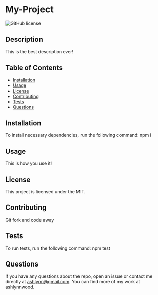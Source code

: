 # My-Project

  ![GitHub license](https://img.shields.io/badge/License-MIT-blue)

  ## Description
  This is the best description ever!

  ## Table of Contents
  * [Installation](#installation)
  * [Usage](#usage)
  * [License](#license)
  * [Contributing](#contributing)
  * [Tests](#tests)
  * [Questions](#questions)
  
  ## Installation
  To install necessary dependencies, run the following command:
  npm i

  ## Usage
  This is how you use it!

  ## License
  This project is licensed under the MIT.

  ## Contributing
  Git fork and code away

  ## Tests
  To run tests, run the following command: 
  npm test

  ## Questions 
  If you have any questions about the repo, open an issue or 
  contact me directly at ashlynn@gmail.com. You can find more of my work at ashlynnwood.
